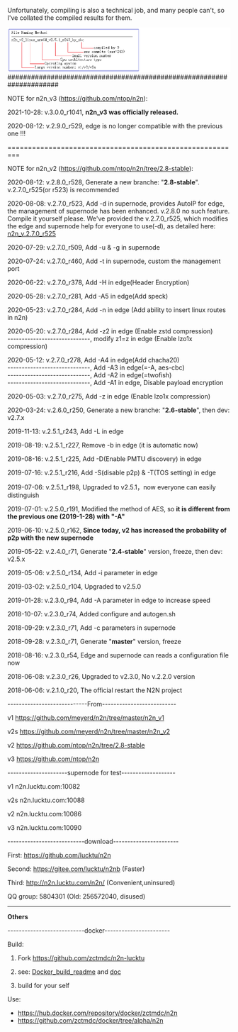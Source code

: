 Unfortunately, compiling is also a technical job, and many people can't, so I've collated the compiled results for them.

![image](https://github.com/lucktu/other/raw/master/image/speed/19102501.PNG)
#####################################################################

NOTE for n2n_v3 (https://github.com/ntop/n2n):

2021-10-28: v.3.0.0_r1041, <strong>n2n_v3 was officially released.</strong>

2020-08-12: v.2.9.0_r529, edge is no longer compatible with the previous one !!!

=========================================================

NOTE for n2n_v2 (https://github.com/ntop/n2n/tree/2.8-stable):

2020-08-12: v.2.8.0_r528, Generate a new branche: "<strong>2.8-stable</strong>". v.2.7.0_r525(or r523) is recommended

2020-08-08: v.2.7.0_r523, Add -d in supernode, provides AutoIP for edge, the management of supernode has been enhanced. v.2.8.0 no such feature. Compile it yourself please. We've provided the v.2.7.0_r525, which modifies the edge and supernode help for everyone to use(-d), as detailed here: [n2n_v.2.7.0_r525](https://github.com/lucktu/n2n/tree/master/ZDoc/Add-help-for-n2nv27_r525) 

2020-07-29: v.2.7.0_r509, Add -u & -g in supernode

2020-07-24: v.2.7.0_r460, Add -t in supernode, custom the management port

2020-06-22: v.2.7.0_r378, Add -H in edge(Header Encryption)

2020-05-28: v.2.7.0_r281, Add -A5 in edge(Add speck)

2020-05-23: v.2.7.0_r284, Add -n in edge (Add ability to insert linux routes in n2n)

2020-05-20: v.2.7.0_r284, Add -z2 in edge (Enable zstd compression) \
-----------------------------, modify z1=z in edge (Enable lzo1x compression)

2020-05-12: v.2.7.0_r278, Add -A4 in edge(Add chacha20) \
-----------------------------, Add -A3 in edge(=-A, aes-cbc) \
-----------------------------, Add -A2 in edge(=twofish) \
-----------------------------, Add -A1 in edge, Disable payload encryption

2020-05-03: v.2.7.0_r275, Add -z in edge (Enable lzo1x compression)

2020-03-24: v.2.6.0_r250, Generate a new branche: "<strong>2.6-stable</strong>", then dev: v2.7.x

2019-11-13: v.2.5.1_r243, Add -L in edge

2019-08-19: v.2.5.1_r227, Remove -b in edge (it is automatic now)

2019-08-16: v.2.5.1_r225, Add -D(Enable PMTU discovery) in edge

2019-07-16: v.2.5.1_r216, Add -S(disable p2p) & -T(TOS setting) in edge

2019-07-06: v.2.5.1_r198, Upgraded to v2.5.1，now everyone can easily distinguish

2019-07-01: v.2.5.0_r191, Modified the method of AES, so <strong>it is different from the previous one (2019-1-28) with "-A"</strong>

2019-06-10: v.2.5.0_r162, <strong>Since today, v2 has increased the probability of p2p with the new supernode</strong>

2019-05-22: v.2.4.0_r71, Generate "<strong>2.4-stable</strong>" version, freeze, then dev: v2.5.x

2019-05-06: v.2.5.0_r134, Add -i parameter in edge

2019-03-02: v.2.5.0_r104, Upgraded to v2.5.0

2019-01-28: v.2.3.0_r94, Add -A parameter in edge to increase speed

2018-10-07: v.2.3.0_r74, Added configure and autogen.sh

2018-09-29: v.2.3.0_r71, Add -c parameters in supernode

2018-09-28: v.2.3.0_r71, Generate "<strong>master</strong>" version, freeze

2018-08-16: v.2.3.0_r54, Edge and supernode can reads a configuration file now

2018-06-08: v.2.3.0_r26, Upgraded to v2.3.0, No v.2.2.0 version

2018-06-06: v.2.1.0_r20, The official restart the N2N project

----------------------------From--------------------------

v1   https://github.com/meyerd/n2n/tree/master/n2n_v1

v2s  https://github.com/meyerd/n2n/tree/master/n2n_v2

v2   https://github.com/ntop/n2n/tree/2.8-stable

v3   https://github.com/ntop/n2n

---------------------supernode for test-------------------

v1  n2n.lucktu.com:10082

v2s n2n.lucktu.com:10088

v2  n2n.lucktu.com:10086

v3  n2n.lucktu.com:10090

---------------------------download-----------------------

First: https://github.com/lucktu/n2n 

Second: https://gitee.com/lucktu/n2nb  (Faster)

Third: http://n2n.lucktu.com/n2n/     (Convenient,uninsured)

QQ group: 5804301 (Old: 256572040, disused)

---

<strong>Others</strong>

---------------------------docker-----------------------

Build:

1. Fork <https://github.com/zctmdc/n2n-lucktu>

2. see: [Docker_build_readme](https://github.com/zctmdc/n2n-lucktu/blob/master/Docker_build_readme.MD) and [doc](https://github.com/zctmdc/n2n-lucktu/blob/master/doc)

3. build for your self

Use:

- <https://hub.docker.com/repository/docker/zctmdc/n2n>
- <https://github.com/zctmdc/docker/tree/alpha/n2n>
